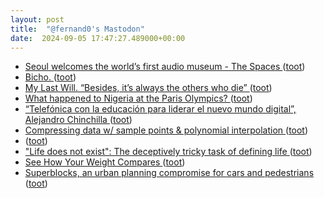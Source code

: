 ```yaml
---
layout: post
title:  "@fernand0's Mastodon"
date:  2024-09-05 17:47:27.489000+00:00
---
```

*  [Seoul welcomes the world’s first audio museum - The Spaces ](https://thespaces.com/seoul-welcomes-the-worlds-first-audio-museum) ([toot](https://mastodon.social/@fernand0/113086198412482419))
*  [Bicho. ](https://avecesunafoto.wordpress.com/2024/09/05/bicho-6) ([toot](https://mastodon.social/@fernand0/113086079367934734))
*  [My Last Will. “Besides, it’s always the others who die” ](https://we-make-money-not-art.com/my-last-will-besides-its-always-the-others-who-die) ([toot](https://mastodon.social/@fernand0/113085806142489907))
*  [What happened to Nigeria at the Paris Olympics? ](https://globalvoices.org/2024/08/21/what-happened-to-nigeria-at-the-paris-olympics) ([toot](https://mastodon.social/@fernand0/113085556833738871))
*  [“Telefónica con la educación para liderar el nuevo mundo digital”, Alejandro Chinchilla ](https://www.telefonica.com/es/sala-comunicacion/blog/telefonica-educacion-liderar-nuevo-mundo-digital-alejandro-chinchilla) ([toot](https://mastodon.social/@fernand0/113085353871505944))
*  [Compressing data w/ sample points & polynomial interpolation ](https://www.johndcook.com/blog/2024/08/17/compression-and-interpolation) ([toot](https://mastodon.social/@fernand0/113084795240324192))
*  [ ](https://mastodon.social/users/fernand0/statuses/113084743256802238/activity) ([toot](https://mastodon.social/users/fernand0/statuses/113084743256802238/activity))
*  ["Life does not exist": The deceptively tricky task of defining life ](https://bigthink.com/life/life-does-not-exist-the-deceptively-tricky-task-of-defining-life) ([toot](https://mastodon.social/@fernand0/113084415509710876))
*  [See How Your Weight Compares ](https://flowingdata.com/2024/08/14/see-how-your-weight-compares) ([toot](https://mastodon.social/@fernand0/113084170654592812))
*  [Superblocks, an urban planning compromise for cars and pedestrians ](https://flowingdata.com/2024/08/21/superblocks-an-urban-planning-compromise-for-cars-and-pedestrians) ([toot](https://mastodon.social/@fernand0/113084046721951704))
